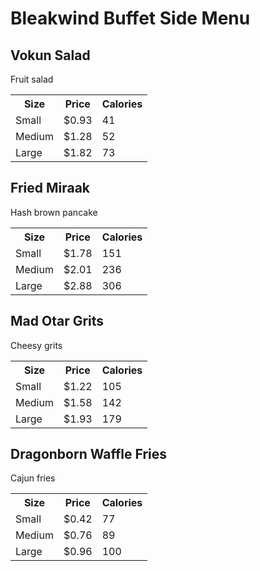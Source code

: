 <h1>Bleakwind Buffet Side Menu</h1>

<h2>Vokun Salad</h2>
<p>Fruit salad</p>
<table style="width:100%">
  <tr>
    <th>Size</th>
    <th>Price</th>
    <th>Calories</th>
  </tr>
  <tr>
    <td>Small</td>
    <td>$0.93</td>
    <td>41</td>
  </tr>
  <tr>
    <td>Medium</td>
    <td>$1.28</td>
    <td>52</td>
  </tr>
  <tr>
    <td>Large</td>
    <td>$1.82</td>
    <td>73</td>
  </tr>
</table>

<h2>Fried Miraak</h2>
<p>Hash brown pancake</p>
<table style="width:100%">
  <tr>
    <th>Size</th>
    <th>Price</th>
    <th>Calories</th>
  </tr>
  <tr>
    <td>Small</td>
    <td>$1.78</td>
    <td>151</td>
  </tr>
  <tr>
    <td>Medium</td>
    <td>$2.01</td>
    <td>236</td>
  </tr>
  <tr>
    <td>Large</td>
    <td>$2.88</td>
    <td>306</td>
  </tr>
</table>

<h2>Mad Otar Grits</h2>
<p>Cheesy grits</p>
<table style="width:100%">
  <tr>
    <th>Size</th>
    <th>Price</th>
    <th>Calories</th>
  </tr>
  <tr>
    <td>Small</td>
    <td>$1.22</td>
    <td>105</td>
  </tr>
  <tr>
    <td>Medium</td>
    <td>$1.58</td>
    <td>142</td>
  </tr>
  <tr>
    <td>Large</td>
    <td>$1.93</td>
    <td>179</td>
  </tr>
</table>

<h2>Dragonborn Waffle Fries</h2>
<p>Cajun fries</p>
<table style="width:100%">
  <tr>
    <th>Size</th>
    <th>Price</th>
    <th>Calories</th>
  </tr>
  <tr>
    <td>Small</td>
    <td>$0.42</td>
    <td>77</td>
  </tr>
  <tr>
    <td>Medium</td>
    <td>$0.76</td>
    <td>89</td>
  </tr>
  <tr>
    <td>Large</td>
    <td>$0.96</td>
    <td>100</td>
  </tr>
</table>
